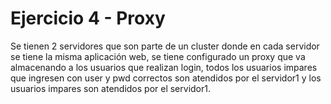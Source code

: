 # Ejercicio 4 - Proxy

Se tienen 2 servidores que son parte de un cluster donde en cada servidor se tiene la
misma aplicación web, se tiene configurado un proxy que va almacenando a los
usuarios que realizan login, todos los usuarios impares que ingresen con user y pwd
correctos son atendidos por el servidor1 y los usuarios impares son atendidos por el
servidor1.